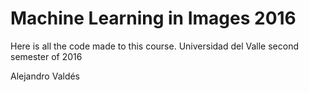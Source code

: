 # Machine Learning in Images 2016

Here is all the code made to this course. Universidad del Valle second semester of 2016

Alejandro Valdés
